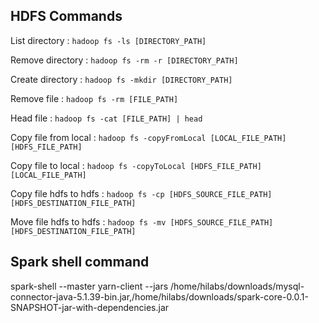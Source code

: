 HDFS Commands
-----------

List directory : `hadoop fs -ls [DIRECTORY_PATH]`

Remove directory : `hadoop fs -rm -r [DIRECTORY_PATH]`

Create directory : `hadoop fs -mkdir [DIRECTORY_PATH]`

Remove file : `hadoop fs -rm [FILE_PATH]`

Head file : `hadoop fs -cat [FILE_PATH] | head`

Copy file from local : `hadoop fs -copyFromLocal [LOCAL_FILE_PATH] [HDFS_FILE_PATH]`

Copy file to local : `hadoop fs -copyToLocal [HDFS_FILE_PATH] [LOCAL_FILE_PATH]`

Copy file hdfs to hdfs : `hadoop fs -cp [HDFS_SOURCE_FILE_PATH] [HDFS_DESTINATION_FILE_PATH]`

Move file hdfs to hdfs : `hadoop fs -mv [HDFS_SOURCE_FILE_PATH] [HDFS_DESTINATION_FILE_PATH]`

Spark shell command
-----------

spark-shell --master yarn-client --jars /home/hilabs/downloads/mysql-connector-java-5.1.39-bin.jar,/home/hilabs/downloads/spark-core-0.0.1-SNAPSHOT-jar-with-dependencies.jar
